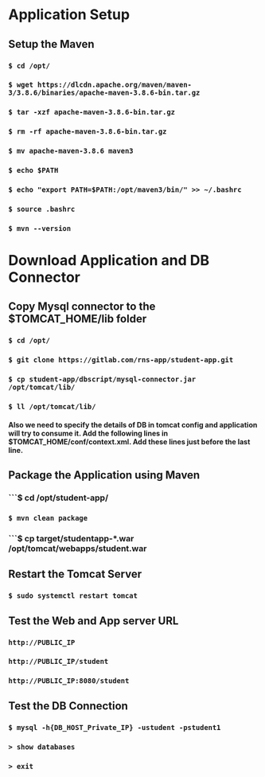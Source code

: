 # Application Setup

## Setup the Maven

### ```$ cd /opt/```

### ```$ wget https://dlcdn.apache.org/maven/maven-3/3.8.6/binaries/apache-maven-3.8.6-bin.tar.gz```

### ```$ tar -xzf apache-maven-3.8.6-bin.tar.gz```

### ```$ rm -rf apache-maven-3.8.6-bin.tar.gz```

### ```$ mv apache-maven-3.8.6 maven3```

### ```$ echo $PATH```

### ```$ echo "export PATH=$PATH:/opt/maven3/bin/" >> ~/.bashrc```

### ```$ source .bashrc```

### ```$ mvn --version```

# Download Application and DB Connector

## Copy Mysql connector to the $TOMCAT_HOME/lib folder

### ```$ cd /opt/```

### ```$ git clone https://gitlab.com/rns-app/student-app.git```

### ```$ cp student-app/dbscript/mysql-connector.jar /opt/tomcat/lib/```

### ```$ ll /opt/tomcat/lib/```

#### Also we need to specify the details of DB in tomcat config and application will try to consume it. Add the following lines in $TOMCAT_HOME/conf/context.xml. Add these lines just before the last line.

<Resource name="jdbc/TestDB" auth="Container" type="javax.sql.DataSource" maxTotal="100" maxIdle="30" maxWaitMillis="10000" username="student" password="student1" driverClassName="com.mysql.jdbc.Driver" url="jdbc:mysql://{DBSERVER-IPADDRESS}:3306/studentapp"/>

## Package the Application using Maven 

### ```$ cd /opt/student-app/

### ```$ mvn clean package```

### ```$ cp target/studentapp-*.war /opt/tomcat/webapps/student.war

## Restart the Tomcat Server

### ```$ sudo systemctl restart tomcat```

## Test the Web and App server URL

### ```http://PUBLIC_IP```

### ```http://PUBLIC_IP/student```

### ```http://PUBLIC_IP:8080/student```

## Test the DB Connection

### ```$ mysql -h{DB_HOST_Private_IP} -ustudent -pstudent1```

### ```> show databases```

### ```> exit```
